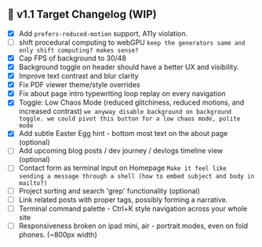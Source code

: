 ## 📅 v1.1 Target Changelog (WIP)

* [x] Add `prefers-reduced-motion` support, A11y violation.
* [ ] shift procedural computing to webGPU
      `keep the generators same and only shift computing? makes sense?`
* [x] Cap FPS of background to 30/48
* [x] Background toggle on header should have a better UX and visibility.
* [x] Improve text contrast and blur clarity
* [x] Fix PDF viewer theme/style overrides
* [x] Fix about page intro typewriting loop replay on every navigation
* [x] Toggle: Low Chaos Mode (reduced glitchiness, reduced motions, and increased contrast)
         `we anyway disable background on background toggle. we could pivot this button for a low chaos mode, polite mode`
* [x] Add subtle Easter Egg hint - bottom most text on the about page (optional) 
* [ ] Add upcoming blog posts / dev journey / devlogs timeline view (optional)
* [ ] Contact form as terminal input on Homepage
         `Make it feel like sending a message through a shell (how to embed subject and body in mailto?)`
* [ ] Project sorting and search 'grep' functionality (optional) 
* [ ] Link related posts with proper tags, possibly forming a narrative.
* [ ] Terminal command palette - Ctrl+K style navigation across your whole site
* [ ] Responsiveness broken on ipad mini, air - portrait modes, even on fold phones. (~800px width)
